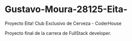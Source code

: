 # Gustavo-Moura-28125-Eita-
Proyecto Eita! Club Exclusivo de Cerveza - CoderHouse

Proyecto final de la carrera de FullStack developer.
